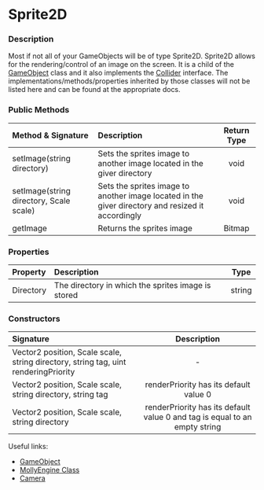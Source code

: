 # Sprite2D

### Description

Most if not all of your GameObjects will be of type Sprite2D. Sprite2D allows for the rendering/control of an image on the screen. It is a child of the [GameObject](GameObject.md) class and it also implements the [Collider](Collider.md) interface. The implementations/methods/properties inherited by those classes will not be listed here and can be found at the appropriate docs.

### Public Methods

| Method & Signature     | Description | Return Type |
| :---        |    :----   | :----:   |
| setImage(string directory) | Sets the sprites image to another image located in the giver directory| void |
| setImage(string directory, Scale scale) | Sets the sprites image to another image located in the giver directory and resized it accordingly | void |
| getImage | Returns the sprites image | Bitmap |

### Properties
| Property     | Description | Type |
| :---        |    :----   | :----:   |
| Directory | The directory in which the sprites image is stored | string | 

### Constructors

| Signature     | Description |
| :---        | :----:
|Vector2 position, Scale scale, string directory, string tag, uint renderingPriority| - |
|Vector2 position, Scale scale, string directory, string tag| renderPriority has its default value 0 |
|Vector2 position, Scale scale, string directory| renderPriority has its default value 0 and tag is equal to an empty string|

Useful links:

* [GameObject](GameObject.md)
* [MollyEngine Class](../MollyEngineClass.md)
* [Camera](Camera.md)